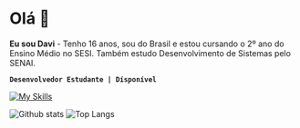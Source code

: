 # Olá 👋

**Eu sou Davi** - Tenho 16 anos, sou do Brasil e estou cursando o 2º ano do Ensino Médio no SESI. Também estudo Desenvolvimento de Sistemas pelo SENAI.

**`Desenvolvedor Estudante | Dísponível`**

[![My Skills](https://skillicons.dev/icons?i=html,css,js,python)](https://skillicons.dev)

![Github stats](https://github-readme-stats.vercel.app/api?username=borgesdavi&theme=blueberry&count_private=true&hide_border=true&line_height=20)
![Top Langs](https://github-readme-stats.vercel.app/api/top-langs/?username=borgesdavi&layout=compact&theme=blueberry&count_private=true&hide_border=true)
